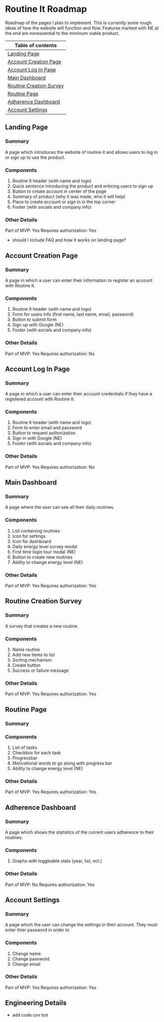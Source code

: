 # Routine It Roadmap

Roadmap of the pages I plan to implement. This is currently some rough ideas of how the website will function and flow.
Features marked with NE at the end are nonessential to the minimum viable product.

|Table of contents|
| --- |
| [Landing Page](#landing-page) |
| [Account Creation Page](#account-creation-page) |
| [Account Log In Page](#account-log-in-page) |
| [Main Dashboard](#main-dashboard) |
| [Routine Creation Survey](#routine-creation-survey) | 
| [Routine Page](#routine-page) |
| [Adherence Dashboard](#adherence-dashboard) |
| [Account Settings](#account-settings) |


## Landing Page

### Summary
A page which introduces the website of routine it and allows users to log in or sign up to use the product.

### Components
1. Routine It header (with name and logo)
2. Quick sentence introducing the product and enticing users to sign up
3. Button to create account in center of the page
4. Summary of product (why it was made, who it will help)
5. Place to create account or sign in in the top corner
6. Footer (with socials and company info)

### Other Details
Part of MVP: Yes
Requires authorization: Yes

- should I include FAQ and how it works on landing page?

## Account Creation Page

### Summary
A page in which a user can enter their information to register an account with Routine It.

### Components
1. Routine It header (with name and logo)
2. Form for users info (first name, last name, email, password)
3. Button to submit form
4. Sign up with Google (NE)
5. Footer (with socials and company info)

### Other Details
Part of MVP: Yes
Requires authorization: No

## Account Log In Page

### Summary
A page in which a user can enter their account credentials if they have a registered account with Routine It.

### Components
1. Routine It header (with name and logo)
2. Form to enter email and password
3. Button to request authorization
4. Sign in with Google (NE)
5. Footer (with socials and company info)

### Other Details
Part of MVP: Yes
Requires authorization: No

## Main Dashboard

### Summary
A page where the user can see all their daily routines.

### Components
1. List containing routines
2. Icon for settings
3. Icon for dashboard
4. Daily energy level survey modal
5. First time login tour modal (NE)
6. Button to create new routines
7. Ability to change energy level (NE)

### Other Details
Part of MVP: Yes
Requires authorization: Yes

## Routine Creation Survey

### Summary
A survey that creates a new routine.

### Components
1. Name routine
2. Add new items to list
3. Sorting mechanism
4. Create button
5. Success or failure message

### Other Details
Part of MVP: Yes
Requires authorization: Yes

## Routine Page

### Summary

### Components
1. List of tasks
2. Checkbox for each task
3. Progressbar 
4. Motivational words to go along with progress bar
5. Ability to change energy level (NE)

### Other Details
Part of MVP: Yes
Requires authorization: Yes

## Adherence Dashboard

### Summary
A page which shows the statistics of the current users adherence to their routines.

### Components
1. Graphs with toggleable stats (year, list, ect.)

### Other Details
Part of MVP: No
Requires authorization: Yes

## Account Settings

### Summary
A page which the user can change the settings in their account. They must enter thier password in order to 

### Components
1. Change name
2. Change password
3. Change email

### Other Details
Part of MVP: Yes
Requires authorization: Yes


## Engineering Details
- add code cov bot